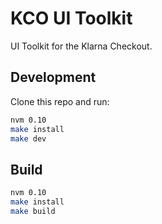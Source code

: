 KCO UI Toolkit
==============

UI Toolkit for the Klarna Checkout.

Development
-----------

Clone this repo and run:

```sh
nvm 0.10
make install
make dev
```

Build
-----

```sh
nvm 0.10
make install
make build
```
